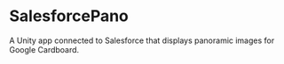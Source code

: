 # SalesforcePano
A Unity app connected to Salesforce that displays panoramic images for Google Cardboard.
